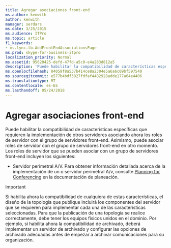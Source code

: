 ```yaml
---
title: Agregar asociaciones front-end
ms.author: kenwith
author: kenwith
manager: serdars
ms.date: 3/25/2015
ms.audience: ITPro
ms.topic: article
f1_keywords:
- ms.lync.tb.AddFrontEndAssociationsPage
ms.prod: skype-for-business-itpro
localization_priority: Normal
ms.assetid: 95620425-defd-47fd-a5c0-e4a283d812a5
description: 'Puede habilitar la compatibilidad de características específicas que requieren la implementación de otros servidores asociando ahora los roles de servidor con el grupo de servidores front-end. Asimismo, puede asociar roles de servidor con el grupo de servidores front-end en otro momento. Los roles de servidor que se pueden asociar con un grupo de servidores front-end incluyen los siguientes:'
ms.openlocfilehash: 04059f8a537b414ce8a2304e5a6a6c09bf597540
ms.sourcegitcommit: e577b4bdf3827fdfaf4482928adde177a64e4406
ms.translationtype: MT
ms.contentlocale: es-ES
ms.lasthandoff: 05/24/2018
---
```

# <a name="add-front-end-associations"></a>Agregar asociaciones front-end
 
Puede habilitar la compatibilidad de características específicas que requieren la implementación de otros servidores asociando ahora los roles de servidor con el grupo de servidores front-end. Asimismo, puede asociar roles de servidor con el grupo de servidores front-end en otro momento. Los roles de servidor que se pueden asociar con un grupo de servidores front-end incluyen los siguientes:
  
- Servidor perimetral A/V. Para obtener información detallada acerca de la implementación de un o servidor perimetral A/v, consulte [Planning for Conferencing](http://technet.microsoft.com/library/983a272a-e1b3-4d70-8f84-836b092fe526.aspx) en la documentación de planeación.
    
> [!IMPORTANT]
> Si habilita ahora la compatibilidad de cualquiera de estas características, el diseño de la topología que publique incluirá los componentes del servidor que se requieren para implementar cada una de las características seleccionadas. Para que la publicación de una topología se realice correctamente, debe tener los equipos físicos unidos en el dominio. Por ejemplo, si habilita ahora la compatibilidad de archivado, deberá implementar un servidor de archivado y configurar las opciones de archivado adecuadas antes de empezar a archivar comunicaciones para su organización. 
  

